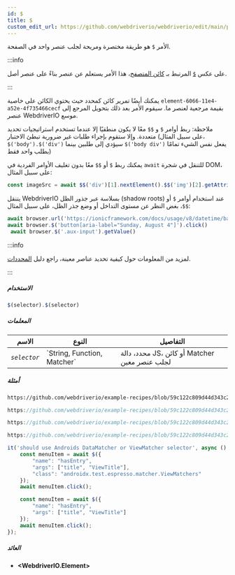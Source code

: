 ```yaml
---
id: $
title: $
custom_edit_url: https://github.com/webdriverio/webdriverio/edit/main/packages/webdriverio/src/commands/element/$.ts
---
```


الأمر `$` هو طريقة مختصرة ومريحة لجلب عنصر واحد في الصفحة.

:::info

على عكس [`$`](/docs/api/browser/$) المرتبط بـ [كائن المتصفح](/docs/api/browser)،
هذا الأمر يستعلم عن عنصر بناءً على عنصر أصل.

:::

يمكنك أيضًا تمرير كائن كمحدد حيث يحتوي الكائن على خاصية `element-6066-11e4-a52e-4f735466cecf`
بقيمة مرجعية لعنصر ما. سيقوم الأمر بعد ذلك بتحويل المرجع إلى عنصر WebdriverIO موسع.

ملاحظة: ربط أوامر `$` و `$$` معًا لا يكون منطقيًا إلا عندما تستخدم استراتيجيات تحديد متعددة. وإلا
ستقوم بإجراء طلبات غير ضرورية تبطئ الاختبار (على سبيل المثال، `$('body').$('div')` سيؤدي إلى طلبين بينما
`$('body div')` يفعل نفس الشيء تمامًا بطلب واحد فقط)

يمكنك ربط `$` أو `$$` معًا بدون تغليف الأوامر الفردية في `await` للتنقل في شجرة DOM، على سبيل المثال:

```js
const imageSrc = await $$('div')[1].nextElement().$$('img')[2].getAttribute('src')
```

يتنقل WebdriverIO بسلاسة عبر جذور الظل (shadow roots) عند استخدام أوامر `$` أو `$$`، بغض النظر عن مستوى التداخل أو
وضع جذر الظل، على سبيل المثال:

```js
await browser.url('https://ionicframework.com/docs/usage/v8/datetime/basic/demo.html?ionic:mode=md')
await browser.$('button[aria-label="Sunday, August 4"]').click()
 await browser.$('.aux-input').getValue()
```

:::info

لمزيد من المعلومات حول كيفية تحديد عناصر معينة، راجع دليل [المحددات](/docs/selectors).

:::

##### الاستخدام

```js
$(selector).$(selector)
```

##### المعلمات

<table>
  <thead>
    <tr>
      <th>الاسم</th><th>النوع</th><th>التفاصيل</th>
    </tr>
  </thead>
  <tbody>
    <tr>
      <td><code><var>selector</var></code></td>
      <td>`String, Function, Matcher`</td>
      <td>محدد، دالة JS، أو كائن Matcher لجلب عنصر معين</td>
    </tr>
  </tbody>
</table>

##### أمثلة

```html reference title="example.html" useHTTPS
https://github.com/webdriverio/example-recipes/blob/59c122c809d44d343c231bde2af7e8456c8f086c/queryElements/example.html
```

```js reference title="singleElements.js" useHTTPS
https://github.com/webdriverio/example-recipes/blob/59c122c809d44d343c231bde2af7e8456c8f086c/queryElements/singleElements.js#L9-L10
```

```js reference title="singleElements.js" useHTTPS
https://github.com/webdriverio/example-recipes/blob/59c122c809d44d343c231bde2af7e8456c8f086c/queryElements/singleElements.js#L16-L25
```

```js reference title="singleElements.js" useHTTPS
https://github.com/webdriverio/example-recipes/blob/59c122c809d44d343c231bde2af7e8456c8f086c/queryElements/singleElements.js#L42-L46
```

```js title="$.js"
it('should use Androids DataMatcher or ViewMatcher selector', async () => {
    const menuItem = await $({
        "name": "hasEntry",
        "args": ["title", "ViewTitle"],
        "class": "androidx.test.espresso.matcher.ViewMatchers"
    });
    await menuItem.click();

    const menuItem = await $({
        "name": "hasEntry",
        "args": ["title", "ViewTitle"]
    });
    await menuItem.click();
});
```

##### العائد

- **&lt;WebdriverIO.Element&gt;**